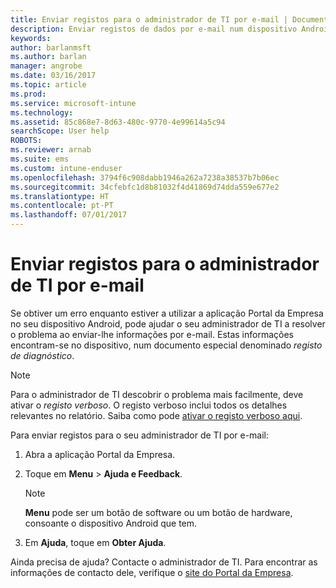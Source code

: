 ```yaml
---
title: Enviar registos para o administrador de TI por e-mail | Documentos da Microsoft
description: Enviar registos de dados por e-mail num dispositivo Android
keywords: 
author: barlanmsft
ms.author: barlan
manager: angrobe
ms.date: 03/16/2017
ms.topic: article
ms.prod: 
ms.service: microsoft-intune
ms.technology: 
ms.assetid: 85c868e7-8d63-480c-9770-4e99614a5c94
searchScope: User help
ROBOTS: 
ms.reviewer: arnab
ms.suite: ems
ms.custom: intune-enduser
ms.openlocfilehash: 3794f6c908dabb1946a262a7238a38537b7b06ec
ms.sourcegitcommit: 34cfebfc1d8b81032f4d41869d74dda559e677e2
ms.translationtype: HT
ms.contentlocale: pt-PT
ms.lasthandoff: 07/01/2017
---
```

# <a name="send-logs-to-your-it-admin-using-email"></a>Enviar registos para o administrador de TI por e-mail

Se obtiver um erro enquanto estiver a utilizar a aplicação Portal da Empresa no seu dispositivo Android, pode ajudar o seu administrador de TI a resolver o problema ao enviar-lhe informações por e-mail. Estas informações encontram-se no dispositivo, num documento especial denominado _registo de diagnóstico_.

> [!Note]
> Para o administrador de TI descobrir o problema mais facilmente, deve ativar o _registo verboso_. O registo verboso inclui todos os detalhes relevantes no relatório. Saiba como pode [ativar o registo verboso aqui](use-verbose-logging-to-help-your-it-administrator-fix-device-issues-android.md).

Para enviar registos para o seu administrador de TI por e-mail:

1.  Abra a aplicação Portal da Empresa.

2.  Toque em **Menu** >  **Ajuda e Feedback**.

    > [!NOTE]
    > **Menu** pode ser um botão de software ou um botão de hardware, consoante o dispositivo Android que tem.

3.  Em **Ajuda**, toque em **Obter Ajuda**.

Ainda precisa de ajuda? Contacte o administrador de TI. Para encontrar as informações de contacto dele, verifique o [site do Portal da Empresa](http://portal.manage.microsoft.com).
